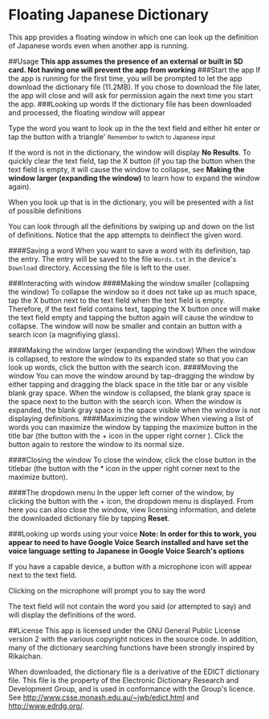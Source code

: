 # Floating Japanese Dictionary
This app provides a floating window in which one can look up the definition of Japanese words even when another app is running.

##Usage
**This app assumes the presence of an external or built in SD card. Not having one will prevent the app from working**
###Start the app
If the app is running for the first time, you will be prompted to let the app download the dictionary file (11.2MB). If you chose to download the file later, the app will close and will ask for permission again the next time you start the app.
<Insert screenshot of dialog>
###Looking up words
If the dictionary file has been downloaded and processed, the floating window will appear

<Insert screenshot of just opened window>

Type the word you want to look up in the the text field and either hit enter or tap the button with a triangle'
<small>Remember to switch to Japanese input</small>

<insert screenshot of no results>

If the word is not in the dictionary, the window will display **No Results**. To quickly clear the text field, tap the X button (if you tap the button when the text field is empty, it will cause the window to collapse, see **Making the window larger (expanding the window)** to learn how to expand the window again).

When you look up that is in the dictionary, you will be presented with a list of possible definitions

<insert screenshot of inflected word definitions>

You can look through all the definitions by swiping up and down on the list of definitions. Notice that the app attempts to deinflect the given word.

####Saving a word
When you want to save a word with its definition, tap the entry. The entry will be saved to the file `Words.txt` in the device's `Download` directory. Accessing the file is left to the user.

###Interacting with window
####Making the window smaller (collapsing the window)
To collapse the window so it does not take up as much space, tap the X button next to the text field  when the text field is empty. Therefore, if the text field contains text, tapping the X button once will make the text field empty and tapping the button again will cause the window to collapse. The window will now be smaller and contain an button with a search icon (a magnifiying glass).

<insert screenshot expanded and empty text field>

<insert screenshot collapsed>
####Making the window larger (expanding the window)
When the window is collapsed, to restore the window to its expanded state so that you can look up words, click the button with the search icon.

<insert screenshot collapsed>

<insert screenshot expanded and empty text field>
####Moving the window
You can move the window around by tap-dragging the window by either tapping and dragging the black space in the title bar or any visible blank gray space. When the window is collapsed, the blank gray space is the space next to the button with the search icon. When the window is expanded, the blank gray space is the space visible when the window is not displaying definitions.
####Maximizing the window
When viewing a list of words you can maximize the window by tapping the maximize button in the title bar (the button with the + icon in the upper right corner ). Click the button again to restore the window to its normal size.

<insert screenshot with window maximized>

####Closing the window
To close the window, click the close button in the titlebar (the button with the * icon in the upper right corner next to the maximize button).

####The dropdown menu
In the upper left corner of the window, by clicking the button with the + icon, the dropdown menu is displayed. From here you can also close the window, view licensing information, and delete the downloaded dictionary file by tapping **Reset**.

###Looking up words using your voice
**Note: In order for this to work, you appear to need to have Google Voice Search installed and have set the voice language setting to Japanese in Google Voice Search's options**

If you have a capable device, a button with a microphone icon will appear next to the text field.

<insert screenshot with microphone visible>

Clicking on the microphone will prompt you to say the word

<insert screenshot with prompt>

The text field will not contain the word you said (or attempted to say) and will display the definitions of the word.

##License
This app is licensed under the GNU General Public License version 2 with the various copyright notices in the source code. In addition, many of the dictionary searching functions have been strongly inspired by Rikaichan.

When downloaded, the dictionary file is a derivative of the EDICT dictionary file. This file is the property of the Electronic Dictionary Research and Development Group, and is used in conformance with the Group's licence. See http://www.csse.monash.edu.au/~jwb/edict.html and http://www.edrdg.org/. 